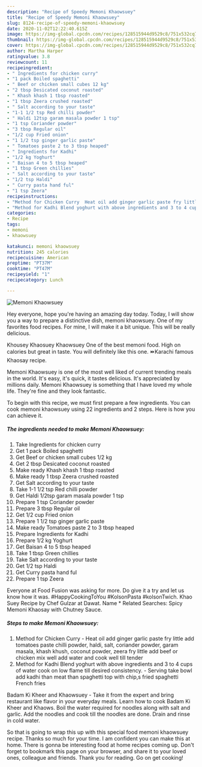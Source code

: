 ```yaml
---
description: "Recipe of Speedy Memoni Khaowsuey"
title: "Recipe of Speedy Memoni Khaowsuey"
slug: 8124-recipe-of-speedy-memoni-khaowsuey
date: 2020-11-02T12:22:40.615Z
image: https://img-global.cpcdn.com/recipes/128515944d9529c8/751x532cq70/memoni-khaowsuey-recipe-main-photo.jpg
thumbnail: https://img-global.cpcdn.com/recipes/128515944d9529c8/751x532cq70/memoni-khaowsuey-recipe-main-photo.jpg
cover: https://img-global.cpcdn.com/recipes/128515944d9529c8/751x532cq70/memoni-khaowsuey-recipe-main-photo.jpg
author: Martha Harper
ratingvalue: 3.8
reviewcount: 11
recipeingredient:
- " Ingredients for chicken curry"
- "1 pack Boiled spaghetti"
- " Beef or chicken small cubes 12 kg"
- "2 tbsp Desicated coconut roasted"
- " Khash khash 1 tbsp roasted"
- "1 tbsp Zeera crushed roasted"
- " Salt according to your taste"
- "1-1 1/2 tsp Red chilli powder"
- " Haldi 12tsp garam masala powder 1 tsp"
- "1 tsp Coriander powder"
- "3 tbsp Regular oil"
- "1/2 cup Fried onion"
- "1 1/2 tsp ginger garlic paste"
- " Tomatoes paste 2 to 3 tbsp heaped"
- " Ingredients for Kadhi"
- "1/2 kg Yoghurt"
- " Baisan 4 to 5 tbsp heaped"
- "1 tbsp Green chillies"
- " Salt according to your taste"
- "1/2 tsp Haldi"
- " Curry pasta hand ful"
- "1 tsp Zeera"
recipeinstructions:
- "Method for Chicken Curry  Heat oil add ginger garlic paste fry little add tomatoes paste chilli powder, haldi, salt, coriander powder, garam masala, khash khush, coconut powder, zeera fry little add beef or chicken mix well add water and cook well till tender"
- "Method for Kadhi Blend yoghurt with above ingredients and 3 to 4 cups of water cook on low flame till desired consistency. Serving take bowl add kadhi than meat than spaghetti top with chip,s fried spaghetti French fries"
categories:
- Recipe
tags:
- memoni
- khaowsuey

katakunci: memoni khaowsuey 
nutrition: 245 calories
recipecuisine: American
preptime: "PT37M"
cooktime: "PT47M"
recipeyield: "1"
recipecategory: Lunch

---
```



![Memoni Khaowsuey](https://img-global.cpcdn.com/recipes/128515944d9529c8/751x532cq70/memoni-khaowsuey-recipe-main-photo.jpg)

Hey everyone, hope you're having an amazing day today. Today, I will show you a way to prepare a distinctive dish, memoni khaowsuey. One of my favorites food recipes. For mine, I will make it a bit unique. This will be really delicious.

Khousey Khaosuey Khaowsuey One of the best memoni food. High on calories but great in taste. You will definitely like this one. ⏩Karachi famous Khaosay recipe.

Memoni Khaowsuey is one of the most well liked of current trending meals in the world. It's easy, it's quick, it tastes delicious. It's appreciated by millions daily. Memoni Khaowsuey is something that I have loved my whole life. They're fine and they look fantastic.


To begin with this recipe, we must first prepare a few ingredients. You can cook memoni khaowsuey using 22 ingredients and 2 steps. Here is how you can achieve it.

<!--inarticleads1-->

##### The ingredients needed to make Memoni Khaowsuey:

1. Take  Ingredients for chicken curry
1. Get 1 pack Boiled spaghetti
1. Get  Beef or chicken small cubes 1/2 kg
1. Get 2 tbsp Desicated coconut roasted
1. Make ready  Khash khash 1 tbsp roasted
1. Make ready 1 tbsp Zeera crushed roasted
1. Get  Salt according to your taste
1. Take 1-1 1/2 tsp Red chilli powder
1. Get  Haldi 1/2tsp garam masala powder 1 tsp
1. Prepare 1 tsp Coriander powder
1. Prepare 3 tbsp Regular oil
1. Get 1/2 cup Fried onion
1. Prepare 1 1/2 tsp ginger garlic paste
1. Make ready  Tomatoes paste 2 to 3 tbsp heaped
1. Prepare  Ingredients for Kadhi
1. Prepare 1/2 kg Yoghurt
1. Get  Baisan 4 to 5 tbsp heaped
1. Take 1 tbsp Green chillies
1. Take  Salt according to your taste
1. Get 1/2 tsp Haldi
1. Get  Curry pasta hand ful
1. Prepare 1 tsp Zeera


Everyone at Food Fusion was asking for more. Do give it a try and let us know how it was. #HappyCookingToYou #KolsonPasta #kolsonTwich. Khao Suey Recipe by Chef Gulzar at Dawat. Name * Related Searches: Spicy Memoni Khaosay with Chutney Sauce. 

<!--inarticleads2-->

##### Steps to make Memoni Khaowsuey:

1. Method for Chicken Curry  - Heat oil add ginger garlic paste fry little add tomatoes paste chilli powder, haldi, salt, coriander powder, garam masala, khash khush, coconut powder, zeera fry little add beef or chicken mix well add water and cook well till tender
1. Method for Kadhi Blend yoghurt with above ingredients and 3 to 4 cups of water cook on low flame till desired consistency. - Serving take bowl add kadhi than meat than spaghetti top with chip,s fried spaghetti French fries


Badam Ki Kheer and Khaowsuey - Take it from the expert and bring restaurant like flavor in your everyday meals. Learn how to cook Badam Ki Kheer and Khaows. Boil the water required for noodles along with salt and garlic. Add the noodles and cook till the noodles are done. Drain and rinse in cold water. 

So that is going to wrap this up with this special food memoni khaowsuey recipe. Thanks so much for your time. I am confident you can make this at home. There is gonna be interesting food at home recipes coming up. Don't forget to bookmark this page on your browser, and share it to your loved ones, colleague and friends. Thank you for reading. Go on get cooking!
